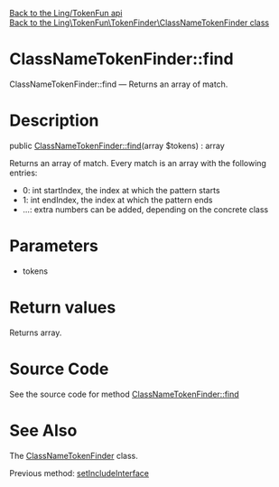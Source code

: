 [Back to the Ling/TokenFun api](https://github.com/lingtalfi/TokenFun/blob/master/doc/api/Ling/TokenFun.md)<br>
[Back to the Ling\TokenFun\TokenFinder\ClassNameTokenFinder class](https://github.com/lingtalfi/TokenFun/blob/master/doc/api/Ling/TokenFun/TokenFinder/ClassNameTokenFinder.md)


ClassNameTokenFinder::find
================



ClassNameTokenFinder::find — Returns an array of match.




Description
================


public [ClassNameTokenFinder::find](https://github.com/lingtalfi/TokenFun/blob/master/doc/api/Ling/TokenFun/TokenFinder/ClassNameTokenFinder/find.md)(array $tokens) : array




Returns an array of match.
Every match is an array with the following entries:

- 0: int startIndex, the index at which the pattern starts
- 1: int endIndex, the index at which the pattern ends
- ...: extra numbers can be added, depending on the concrete class




Parameters
================


- tokens

    


Return values
================

Returns array.








Source Code
===========
See the source code for method [ClassNameTokenFinder::find](https://github.com/lingtalfi/TokenFun/blob/master/TokenFinder/ClassNameTokenFinder.php#L72-L113)


See Also
================

The [ClassNameTokenFinder](https://github.com/lingtalfi/TokenFun/blob/master/doc/api/Ling/TokenFun/TokenFinder/ClassNameTokenFinder.md) class.

Previous method: [setIncludeInterface](https://github.com/lingtalfi/TokenFun/blob/master/doc/api/Ling/TokenFun/TokenFinder/ClassNameTokenFinder/setIncludeInterface.md)<br>


